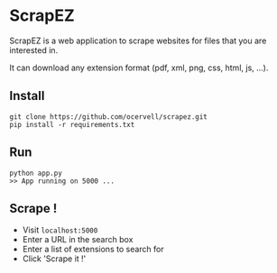 # ScrapEZ

ScrapEZ is a web application to scrape websites for files that you are interested in.

It can download any extension format (pdf, xml, png, css, html, js, ...).

## Install
```
git clone https://github.com/ocervell/scrapez.git
pip install -r requirements.txt
```

## Run
```
python app.py
>> App running on 5000 ...
```

## Scrape !
* Visit `localhost:5000`
* Enter a URL in the search box
* Enter a list of extensions to search for
* Click 'Scrape it !'
